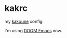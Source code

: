 # kakrc

my [kakoune](https://kakoune.org/) config

I'm using [DOOM Emacs](https://github.com/ngkz/doom.d) now.
